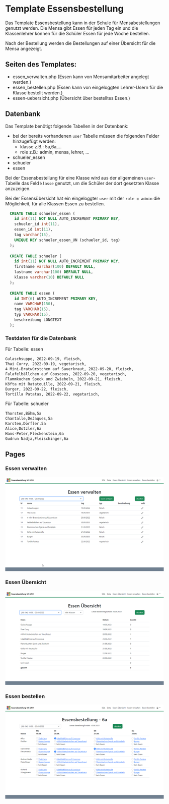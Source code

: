 # Template Essensbestellung
Das Template Essensbestellung kann in der Schule für Mensabestellungen genutzt werden. Die Mensa gibt Essen für jeden Tag ein und die Klassenlehrer können für die Schüler Essen für jede Woche bestellen.

Nach der Bestellung werden die Bestellungen auf einer Übersicht für die Mensa angezeigt.
## Seiten des Templates:
- essen_verwalten.php (Essen kann von Mensamitarbeiter angelegt werden.)
- essen_bestellen.php (Essen kann von eingeloggten Lehrer-Usern für die Klasse bestellt werden.)
- essen-uebersicht.php (Übersicht über bestelltes Essen.)

## Datenbank

Das Template benötigt folgende Tabellen in der Datenbank:
- bei der bereits vorhandenen `user` Tabelle müssen die folgenden Felder hinzugefügt werden:
  - klasse z.B.: 5a,6a,...
  - role z.B.: admin, mensa, lehrer, ...
- schueler_essen
- schueler
- essen  

Bei der Essensbestellung für eine Klasse wird aus der allgemeinen `user`-Tabelle das Feld `klasse` genutzt, um die Schüler der dort gesetzten Klasse anzuzeigen.

Bei der Essensübersicht hat ein eingeloggter `user` mit der `role = admin` die Möglichkeit, für alle Klassen Essen zu bestellen.

```sql  
  CREATE TABLE schueler_essen (
    id int(11) NOT NULL AUTO_INCREMENT PRIMARY KEY,
    schueler_id int(11),
    essen_id int(11),
    tag varchar(15),
    UNIQUE KEY schueler_essen_UN (schueler_id, tag)
  );

  CREATE TABLE schueler (
    id int(11) NOT NULL AUTO_INCREMENT PRIMARY KEY,
    firstname varchar(100) DEFAULT NULL,
    lastname varchar(100) DEFAULT NULL,
    klasse varchar(10) DEFAULT NULL
  );

  CREATE TABLE essen (
    id INT(6) AUTO_INCREMENT PRIMARY KEY,
    name VARCHAR(150),
    tag VARCHAR(15),
    typ VARCHAR(15),
    beschreibung LONGTEXT
  );
```

### Testdaten für die Datenbank
Für Tabelle: essen
```
Gulaschsuppe, 2022-09-19, fleisch, 
Thai Curry, 2022-09-19, vegetarisch, 
4 Mini-Bratwürstchen auf Sauerkraut, 2022-09-20, fleisch, 
Falafelbällchen auf Couscous, 2022-09-20, vegetarisch, 
Flammkuchen Speck und Zwiebeln, 2022-09-21, fleisch, 
Köfta mit Ratatouille, 2022-09-21, fleisch, 
Burger, 2022-09-22, fleisch, 
Tortilla Patatas, 2022-09-22, vegetarisch, 
```
Für Tabelle: schueler
```
Thorsten,Böhm,5a
Chantalle,DeJaques,5a
Karsten,Dörfler,5a
Alice,Dotzler,6a
Hans-Peter,Fleckenstein,6a
Gudrun Nadja,Fleischinger,6a
```

## Pages
### Essen verwalten
![](./www/images/tmp_essensbestellung2.png)

### Essen Übersicht
![](./www/images/tmp_essensbestellung1.png)

### Essen bestellen
![](./www/images/tmp_essensbestellung3.png)